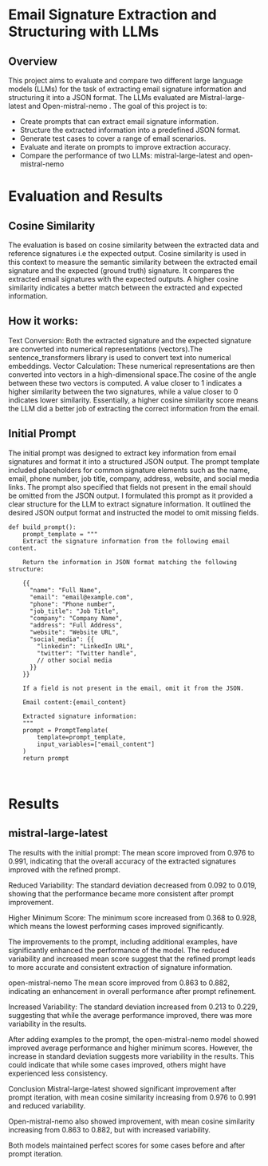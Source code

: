 # Email Signature Extraction and Structuring with LLMs

## Overview
This project aims to evaluate and compare two different large language models (LLMs) for the task of extracting email signature information and structuring it into a JSON format. The LLMs evaluated are Mistral-large-latest and Open-mistral-nemo . 
The goal of this project is to:
* Create prompts that can extract email signature information.
* Structure the extracted information into a predefined JSON format.
* Generate test cases to cover a range of email scenarios.
* Evaluate and iterate on prompts to improve extraction accuracy.
* Compare the performance of two LLMs: mistral-large-latest and open-mistral-nemo

# Evaluation and Results
## Cosine Similarity
The evaluation is based on cosine similarity between the extracted data and reference signatures i.e the expected output. 
Cosine similarity is used in this context to measure the semantic similarity between the extracted email signature and the expected (ground truth) signature.
It compares the extracted email signatures with the expected outputs. A higher cosine similarity indicates a better match between the extracted and expected information.
## How it works:
Text Conversion: Both the extracted signature and the expected signature are converted into numerical representations (vectors).The sentence_transformers library is used to convert text into numerical embeddings.
Vector Calculation: These numerical representations are then converted into vectors in a high-dimensional space.The cosine of the angle between these two vectors is computed. A value closer to 1 indicates a higher similarity between the two signatures, while a value closer to 0 indicates lower similarity.
Essentially, a higher cosine similarity score means the LLM did a better job of extracting the correct information from the email.

## Initial Prompt
The initial prompt was designed to extract key information from email signatures and format it into a structured JSON output. The prompt template included placeholders for common signature elements such as the name, email, phone number, job title, company, address, website, and social media links. The prompt also specified that fields not present in the email should be omitted from the JSON output.
I formulated this prompt as it provided a clear structure for the LLM to extract signature information. It outlined the desired JSON output format and instructed the model to omit missing fields.
```
def build_prompt():
    prompt_template = """
    Extract the signature information from the following email content.

    Return the information in JSON format matching the following structure:

    {{
      "name": "Full Name",
      "email": "email@example.com",
      "phone": "Phone number",
      "job_title": "Job Title",
      "company": "Company Name",
      "address": "Full Address",
      "website": "Website URL",
      "social_media": {{
        "linkedin": "LinkedIn URL",
        "twitter": "Twitter handle",
        // other social media
      }}
    }}

    If a field is not present in the email, omit it from the JSON.

    Email content:{email_content}

    Extracted signature information:
    """
    prompt = PromptTemplate(
        template=prompt_template,
        input_variables=["email_content"]
    )
    return prompt



```










# Results

## mistral-large-latest
The results with the initial prompt:
The mean score improved from 0.976 to 0.991, indicating that the overall accuracy of the extracted signatures improved with the refined prompt.

Reduced Variability: The standard deviation decreased from 0.092 to 0.019, showing that the performance became more consistent after prompt improvement.

Higher Minimum Score: The minimum score increased from 0.368 to 0.928, which means the lowest performing cases improved significantly.

The improvements to the prompt, including additional examples, have significantly enhanced the performance of the model. The reduced variability and increased mean score suggest that the refined prompt leads to more accurate and consistent extraction of signature information.

open-mistral-nemo
The mean score improved from 0.863 to 0.882, indicating an enhancement in overall performance after prompt refinement.

Increased Variability: The standard deviation increased from 0.213 to 0.229, suggesting that while the average performance improved, there was more variability in the results.

After adding examples to the prompt, the open-mistral-nemo model showed improved average performance and higher minimum scores. However, the increase in standard deviation suggests more variability in the results. This could indicate that while some cases improved, others might have experienced less consistency.

Conclusion
Mistral-large-latest showed significant improvement after prompt iteration, with mean cosine similarity increasing from 0.976 to 0.991 and reduced variability.

Open-mistral-nemo also showed improvement, with mean cosine similarity increasing from 0.863 to 0.882, but with increased variability.

Both models maintained perfect scores for some cases before and after prompt iteration.